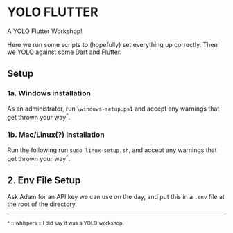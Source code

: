 # YOLO FLUTTER

A YOLO Flutter Workshop!

Here we run some scripts to (hopefully) set everything up correctly. Then we YOLO against some Dart and Flutter.

## Setup

### 1a. Windows installation

As an administrator, run `\windows-setup.ps1` and accept any warnings that get thrown your way<sup>^</sup>.

### 1b. Mac/Linux(?) installation

Run the following run `sudo linux-setup.sh`, and accept any warnings that get thrown your way<sup>^</sup>.

## 2. Env File Setup

Ask Adam for an API key we can use on the day, and put this in a `.env` file at the root of the directory

---

<sup>^ :: whispers :: I did say it was a YOLO workshop.
